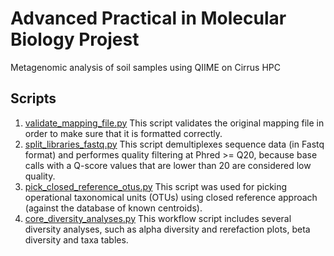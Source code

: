 # Advanced Practical in Molecular Biology Projest
Metagenomic analysis of soil samples using QIIME on Cirrus HPC
## Scripts

1. [validate_mapping_file.py](./scripts/validation.pbs)
This script validates the original mapping file in order to make sure that it is formatted correctly.
1. [split_libraries_fastq.py](./scripts/split_libraries.pbs)
This script demultiplexes sequence data (in Fastq format) and performes quality filtering at Phred >= Q20, because base calls with a Q-score values that are lower than 20 are considered low quality.
1. [pick_closed_reference_otus.py](./scripts/picking_OTUs.pbs)
This script was used for picking operational taxonomical units (OTUs) using closed reference approach (against the database of known centroids).
1. [core_diversity_analyses.py](./scripts/core_diversity.pbs)
This workflow script includes several diversity analyses, such as alpha diversity and rerefaction plots, beta diversity and taxa tables.
